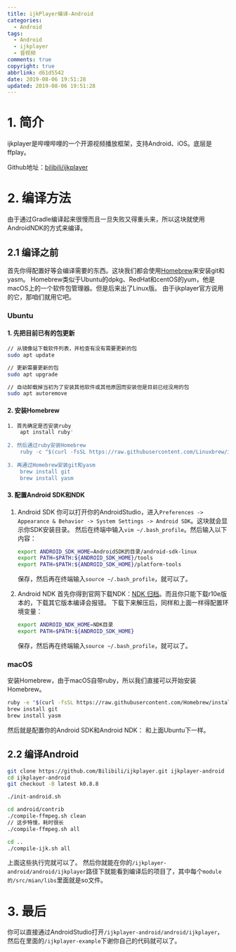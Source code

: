 ```yaml
---
title: ijkPlayer编译-Android
categories:
  - Android
tags:
  - Android
  - ijkplayer
  - 音视频
comments: true
copyright: true
abbrlink: d61d5542
date: 2019-08-06 19:51:28
updated: 2019-08-06 19:51:28
---
```

# 1. 简介
ijkplayer是哔哩哔哩的一个开源视频播放框架，支持Android、iOS。底层是ffplay。

Github地址：[bilibili/ijkplayer](https://github.com/bilibili/ijkplayer)
<!-- More -->

# 2. 编译方法
由于通过Gradle编译起来很慢而且一旦失败又得重头来，所以这块就使用AndroidNDK的方式来编译。

## 2.1 编译之前
首先你得配置好等会编译需要的东西。这块我们都会使用[Homebrew](https://brew.sh/index_zh-cn)来安装git和yasm。
Homebrew类似于Ubuntu的dpkg、RedHat和centOS的yum，他是macOS上的一个软件包管理器。但是后来出了Linux版。
由于ijkplayer官方说用的它，那咱们就用它吧。

### Ubuntu
#### 1. 先把目前已有的包更新
```bash
// 从镜像站下载软件列表，并检查有没有需要更新的包
sudo apt update

// 更新需要更新的包
sudo apt upgrade

// 自动卸载掉当初为了安装其他软件或其他原因而安装但是目前已经没用的包
sudo apt autoremove
```

#### 2. 安装Homebrew


```bash
1. 首先确定是否安装ruby  
    apt install ruby'
    
2. 然后通过ruby安装Homebrew  
    ruby -c "$(curl -fsSL https://raw.githubusercontent.com/Linuxbrew/install/master/install.sh)"
    
3. 再通过Homebrew安装git和yasm
    brew install git
    brew install yasm
```

#### 3. 配置Android SDK和NDK
1. Android SDK
    你可以打开你的AndroidStudio，进入`Preferences -> Appearance & Behavior -> System Settings -> Android SDK`。这块就会显示你SDK安装目录。
    然后在终端中输入`vim ~/.bash_profile`。然后输入以下内容：
    
    ```bash
    export ANDROID_SDK_HOME=AndroidSDK的目录/android-sdk-linux
    export PATH=$PATH:${ANDROID_SDK_HOME}/tools
    export PATH=$PATH:${ANDROID_SDK_HOME}/platform-tools
    ```
    保存，然后再在终端输入`source ~/.bash_profile`，就可以了。
2. Android NDK
    首先你得到官网下载NDK：[NDK 归档](https://developer.android.com/ndk/downloads/older_releases.html?hl=zh-cn)。而且你只能下载r10e版本的，下载其它版本编译会报错。
    下载下来解压后，同样和上面一样得配置环境变量：
    
    ```bash
    export ANDROID_NDK_HOME=NDK目录
    export PATH=$PATH:${ANDROID_SDK_HOME}
    ```
    保存，然后再在终端输入`source ~/.bash_profile`，就可以了。

### macOS
安装Homebrew，由于macOS自带ruby，所以我们直接可以开始安装Homebrew。
```bash
ruby -e "$(curl -fsSL https://raw.githubusercontent.com/Homebrew/install/master/install)"
brew install git
brew install yasm
```
然后就是配置你的Android SDK和Android NDK：
和上面Ubuntu下一样。

## 2.2 编译Android

```bash
git clone https://github.com/Bilibili/ijkplayer.git ijkplayer-android
cd ijkplayer-android
git checkout -B latest k0.8.8

./init-android.sh

cd android/contrib
./compile-ffmpeg.sh clean
// 这步特慢，耗时很长
./compile-ffmpeg.sh all

cd ..
./compile-ijk.sh all
```
上面这些执行完就可以了。
然后你就能在你的`/ijkplayer-android/android/ijkplayer`路径下就能看到编译后的项目了，其中每个`module的/src/mian/libs`里面就是so文件。

# 3. 最后
你可以直接通过AndroidStudio打开`/ijkplayer-android/android/ijkplayer`，然后在里面的`/ijkplayer-example`下谢你自己的代码就可以了。
